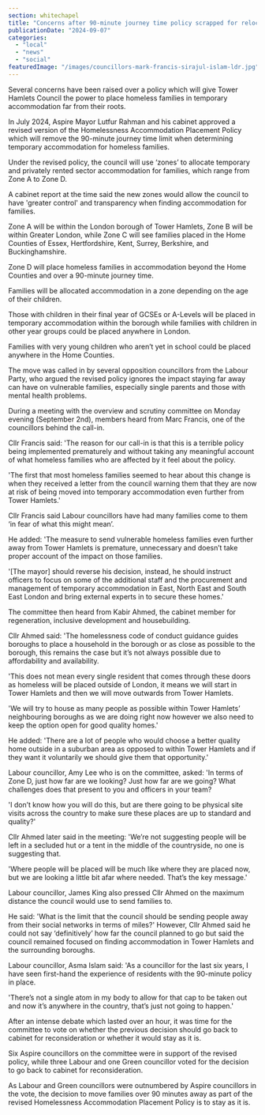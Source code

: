 ```yaml
---
section: whitechapel
title: "Concerns after 90-minute journey time policy scrapped for relocated homeless families in Tower Hamlets"
publicationDate: "2024-09-07"
categories: 
  - "local"
  - "news"
  - "social"
featuredImage: "/images/councillors-mark-francis-sirajul-islam-ldr.jpg"
---
```


Several concerns have been raised over a policy which will give Tower Hamlets Council the power to place homeless families in temporary accommodation far from their roots.

In July 2024, Aspire Mayor Lutfur Rahman and his cabinet approved a revised version of the Homelessness Accommodation Placement Policy which will remove the 90-minute journey time limit when determining temporary accommodation for homeless families.

Under the revised policy, the council will use ‘zones’ to allocate temporary and privately rented sector accommodation for families, which range from Zone A to Zone D.

A cabinet report at the time said the new zones would allow the council to have 'greater control' and transparency when finding accommodation for families.

Zone A will be within the London borough of Tower Hamlets, Zone B will be within Greater London, while Zone C will see families placed in the Home Counties of Essex, Hertfordshire, Kent, Surrey, Berkshire, and Buckinghamshire.

Zone D will place homeless families in accommodation beyond the Home Counties and over a 90-minute journey time.

Families will be allocated accommodation in a zone depending on the age of their children.

Those with children in their final year of GCSEs or A-Levels will be placed in temporary accommodation within the borough while families with children in other year groups could be placed anywhere in London.

Families with very young children who aren’t yet in school could be placed anywhere in the Home Counties.

The move was called in by several opposition councillors from the Labour Party, who argued the revised policy ignores the impact staying far away can have on vulnerable families, especially single parents and those with mental health problems.

During a meeting with the overview and scrutiny committee on Monday evening (September 2nd), members heard from Marc Francis, one of the councillors behind the call-in.

Cllr Francis said: 'The reason for our call-in is that this is a terrible policy being implemented prematurely and without taking any meaningful account of what homeless families who are affected by it feel about the policy.

'The first that most homeless families seemed to hear about this change is when they received a letter from the council warning them that they are now at risk of being moved into temporary accommodation even further from Tower Hamlets.'

Cllr Francis said Labour councillors have had many families come to them ‘in fear of what this might mean’.

He added: 'The measure to send vulnerable homeless families even further away from Tower Hamlets is premature, unnecessary and doesn’t take proper account of the impact on those families.

'\[The mayor\] should reverse his decision, instead, he should instruct officers to focus on some of the additional staff and the procurement and management of temporary accommodation in East, North East and South East London and bring external experts in to secure these homes.'

The committee then heard from Kabir Ahmed, the cabinet member for regeneration, inclusive development and housebuilding.

Cllr Ahmed said: 'The homelessness code of conduct guidance guides boroughs to place a household in the borough or as close as possible to the borough, this remains the case but it’s not always possible due to affordability and availability.

'This does not mean every single resident that comes through these doors as homeless will be placed outside of London, it means we will start in Tower Hamlets and then we will move outwards from Tower Hamlets.

'We will try to house as many people as possible within Tower Hamlets’ neighbouring boroughs as we are doing right now however we also need to keep the option open for good quality homes.'

He added: 'There are a lot of people who would choose a better quality home outside in a suburban area as opposed to within Tower Hamlets and if they want it voluntarily we should give them that opportunity.'

Labour councillor, Amy Lee who is on the committee, asked: 'In terms of Zone D, just how far are we looking? Just how far are we going? What challenges does that present to you and officers in your team?

'I don’t know how you will do this, but are there going to be physical site visits across the country to make sure these places are up to standard and quality?'

Cllr Ahmed later said in the meeting: 'We’re not suggesting people will be left in a secluded hut or a tent in the middle of the countryside, no one is suggesting that.

'Where people will be placed will be much like where they are placed now, but we are looking a little bit afar where needed. That’s the key message.'

Labour councillor, James King also pressed Cllr Ahmed on the maximum distance the council would use to send families to.

He said: 'What is the limit that the council should be sending people away from their social networks in terms of miles?' However, Cllr Ahmed said he could not say ‘definitively’ how far the council planned to go but said the council remained focused on finding accommodation in Tower Hamlets and the surrounding boroughs.

Labour councillor, Asma Islam said: 'As a councillor for the last six years, I have seen first-hand the experience of residents with the 90-minute policy in place.

'There’s not a single atom in my body to allow for that cap to be taken out and now it’s anywhere in the country, that’s just not going to happen.'

After an intense debate which lasted over an hour, it was time for the committee to vote on whether the previous decision should go back to cabinet for reconsideration or whether it would stay as it is.

Six Aspire councillors on the committee were in support of the revised policy, while three Labour and one Green councillor voted for the decision to go back to cabinet for reconsideration.

As Labour and Green councillors were outnumbered by Aspire councillors in the vote, the decision to move families over 90 minutes away as part of the revised Homelessness Accommodation Placement Policy is to stay as it is.
